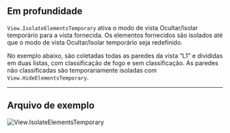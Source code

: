 ## Em profundidade
`View.IsolateElementsTemporary` ativa o modo de vista Ocultar/Isolar temporário para a vista fornecida. Os elementos fornecidos são isolados até que o modo de vista Ocultar/Isolar temporário seja redefinido.

No exemplo abaixo, são coletadas todas as paredes da vista “L1” e divididas em duas listas, com classificação de fogo e sem classificação. As paredes não classificadas são temporariamente isoladas com `View.HideElementsTemporary`.
___
## Arquivo de exemplo

![View.IsolateElementsTemporary](./Revit.Elements.Views.View.IsolateElementsTemporary_img.jpg)
